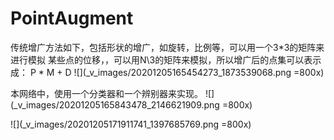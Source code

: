 # PointAugment
传统增广方法如下，包括形状的增广，如旋转，比例等，可以用一个3\*3的矩阵来进行模拟
某些点的位移，，可以用N\3的矩阵来模拟，所以增广后的点集可以表示成： P \* M + D
![](_v_images/20201205165454273_1873539068.png =800x)

本网络中，使用一个分类器和一个辨别器来实现。
![](_v_images/20201205165843478_2146621909.png =800x)

![](_v_images/20201205171911741_1397685769.png =800x)